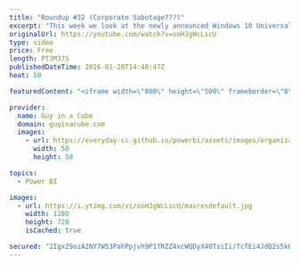 ```yaml
---
title: "Roundup #32 (Corporate Sabotage???)"
excerpt: "This week we look at the newly announced Windows 10 Universal application for Power BI. We also take a look at content packs working with groups within Power BI, and a neat URL trick to get to your report page directly. We then wrap it up with Rob Collie's look at traditional BI with a little help from"
originalUrl: https://youtube.com/watch?v=ooHJgWcLscU
type: video
price: Free
length: PT3M37S
publishedDateTime: 2016-01-28T14:48:47Z
heat: 50

featuredContent: "<iframe width=\"800\" height=\"500\" frameborder=\"0\" src=\"https://www.youtube.com/embed/ooHJgWcLscU\" allow=\"accelerometer; autoplay; encrypted-media; gyroscope; picture-in-picture\" allowfullscreen></iframe>"

provider:
  name: Guy in a Cube
  domain: guyinacube.com
  images:
    - url: https://everyday-cc.github.io/powerbi/assets/images/organizations/guyinacube.com-50x50.jpg
      width: 50
      height: 50

topics:
  - Power BI

images:
  - url: https://i.ytimg.com/vi/ooHJgWcLscU/maxresdefault.jpg
    width: 1280
    height: 720
    isCached: true

secured: "2IgxZ9ozA2NY7W53PahPpjvh9P1TRZZ4xcWQDyX40TsiIi/TcTEi4JdQ2s5kHeqINwvpdCrFWrT3JMajCV9+Y5GmN/4ZCly2Wp3SaBbmEEzeCGIchDO3oIRxr9ycTcae6bvgZtDlkeANF5YhHaEQypxOpirLvx0R2Ms7/7WjcLnh5KOAbkg7xn9WgGUPqNIvmCozsmxHhdx2cQ7Xyegiu7WknDV8vXyFEvMUhA8+CnrIDVzyZR9YwI2hx9Gtqe1Zw1n92kLsyenedBpkscMqaWakXO7a3LJvn9+mk/s/myzVugSGtegoUW2c1Z+VFB8PK5fH2saERo9DUOjADMETb8L3MRX+nOdGRLsuhQKUVhjg9SH41b8SK6ktJZScYmN6piV00mFf63J9bS8wumwy9nn3SuAJTqwQ0Iwo/WLtTIk=;lDKiC3GrRwuU43j0Tvj5Rw=="
---
```


